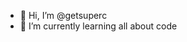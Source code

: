 - 👋 Hi, I’m @getsuperc
- 🌱 I’m currently learning all about code

<!---
getsuperc/getsuperc is a ✨ special ✨ repository because its `README.md` (this file) appears on your GitHub profile.
You can click the Preview link to take a look at your changes.
--->
